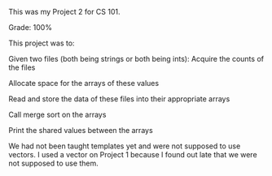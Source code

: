This was my Project 2 for CS 101. 

Grade: 100%

This project was to:

Given two files (both being strings or both being ints):
Acquire the counts of the files

Allocate space for the arrays of these values

Read and store the data of these files into their appropriate arrays

Call merge sort on the arrays

Print the shared values between the arrays

We had not been taught templates yet and were not supposed to use vectors.
I used a vector on Project 1 because I found out late that we were not supposed to use them.

